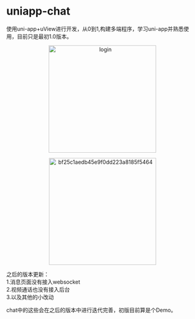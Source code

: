 # uniapp-chat
使用uni-app+uView进行开发，从0到1,构建多端程序，学习uni-app并熟悉使用，目前只是最初1.0版本。
<p align="center">
  <img width="282" alt="login" src="https://user-images.githubusercontent.com/40413892/176952918-4cd0188e-68a7-4368-964d-48a195df3755.png">
</p>
<p align="center">
  <img width="281" alt="bf25c1aedb45e9f0dd223a8185f5464" src="https://user-images.githubusercontent.com/40413892/176951651-f31f29b2-afdc-427c-87f9-c4d6590906c6.png">
</p>
之后的版本更新：<br>
1.消息页面没有接入websocket<br>
2.视频通话也没有接入后台<br>   
3.以及其他的小改动<br> 

chat中的这些会在之后的版本中进行迭代完善，初版目前算是个Demo。
